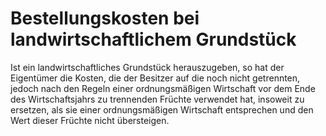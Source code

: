 # Bestellungskosten bei landwirtschaftlichem Grundstück

Ist ein landwirtschaftliches Grundstück herauszugeben, so hat der Eigentümer die Kosten, die der Besitzer auf die noch nicht getrennten, jedoch nach den Regeln einer ordnungsmäßigen Wirtschaft vor dem Ende des Wirtschaftsjahrs zu trennenden Früchte verwendet hat, insoweit zu ersetzen, als sie einer ordnungsmäßigen Wirtschaft entsprechen und den Wert dieser Früchte nicht übersteigen.